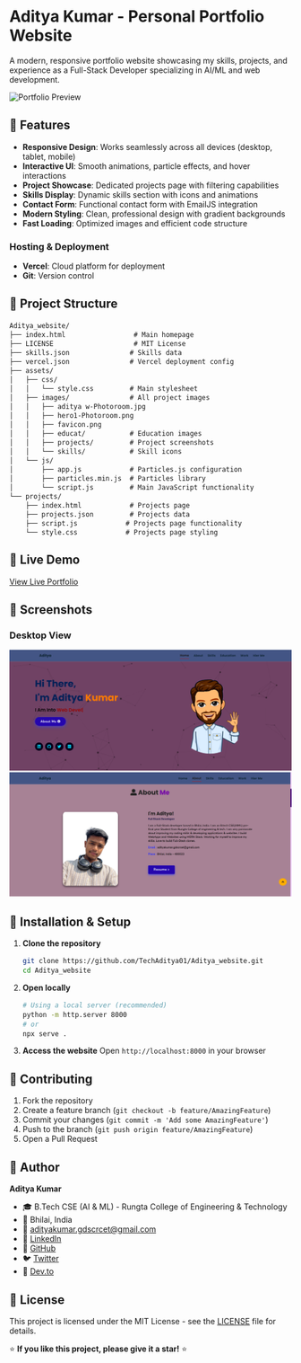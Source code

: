 # Aditya Kumar - Personal Portfolio Website

A modern, responsive portfolio website showcasing my skills, projects, and experience as a Full-Stack Developer specializing in AI/ML and web development.

![Portfolio Preview](assets/images/hero1-Photoroom.png)

## 🌟 Features

- **Responsive Design**: Works seamlessly across all devices (desktop, tablet, mobile)
- **Interactive UI**: Smooth animations, particle effects, and hover interactions
- **Project Showcase**: Dedicated projects page with filtering capabilities
- **Skills Display**: Dynamic skills section with icons and animations
- **Contact Form**: Functional contact form with EmailJS integration
- **Modern Styling**: Clean, professional design with gradient backgrounds
- **Fast Loading**: Optimized images and efficient code structure

### Hosting & Deployment
- **Vercel**: Cloud platform for deployment
- **Git**: Version control

## 📁 Project Structure

```
Aditya_website/
├── index.html                 # Main homepage
├── LICENSE                    # MIT License
├── skills.json               # Skills data
├── vercel.json               # Vercel deployment config
├── assets/
│   ├── css/
│   │   └── style.css         # Main stylesheet
│   ├── images/               # All project images
│   │   ├── aditya w-Photoroom.jpg
│   │   ├── hero1-Photoroom.png
│   │   ├── favicon.png
│   │   ├── educat/           # Education images
│   │   ├── projects/         # Project screenshots
│   │   └── skills/           # Skill icons
│   └── js/
│       ├── app.js            # Particles.js configuration
│       ├── particles.min.js  # Particles library
│       └── script.js         # Main JavaScript functionality
└── projects/
    ├── index.html            # Projects page
    ├── projects.json         # Projects data
    ├── script.js            # Projects page functionality
    └── style.css            # Projects page styling
```

## 🚀 Live Demo

[View Live Portfolio]([https://adityaaportfolio.vercel.app/])

## 📱 Screenshots

### Desktop View
![Desktop Homepage](assets/images/aditya_1.png)
![Projects Page](assets/images/Aditya_2.png)

## 🔧 Installation & Setup

1. **Clone the repository**
   ```bash
   git clone https://github.com/TechAditya01/Aditya_website.git
   cd Aditya_website
   ```

2. **Open locally**
   ```bash
   # Using a local server (recommended)
   python -m http.server 8000
   # or
   npx serve .
   ```

3. **Access the website**
   Open `http://localhost:8000` in your browser


## 🤝 Contributing

1. Fork the repository
2. Create a feature branch (`git checkout -b feature/AmazingFeature`)
3. Commit your changes (`git commit -m 'Add some AmazingFeature'`)
4. Push to the branch (`git push origin feature/AmazingFeature`)
5. Open a Pull Request

## 👤 Author

**Aditya Kumar**
- 🎓 B.Tech CSE (AI & ML) - Rungta College of Engineering & Technology
- 📍 Bhilai, India
- 📧 adityakumar.gdscrcet@gmail.com
- 💼 [LinkedIn](https://www.linkedin.com/in/aditya-kumar-46bb7524b/)
- 🐙 [GitHub](https://github.com/TechAditya01)
- 🐦 [Twitter](https://x.com/iam_additya)
- 📝 [Dev.to](https://dev.to/aditya_kumar_1ed587da5d8f)

## 📄 License

This project is licensed under the MIT License - see the [LICENSE](LICENSE) file for details.

⭐ **If you like this project, please give it a star!** ⭐
